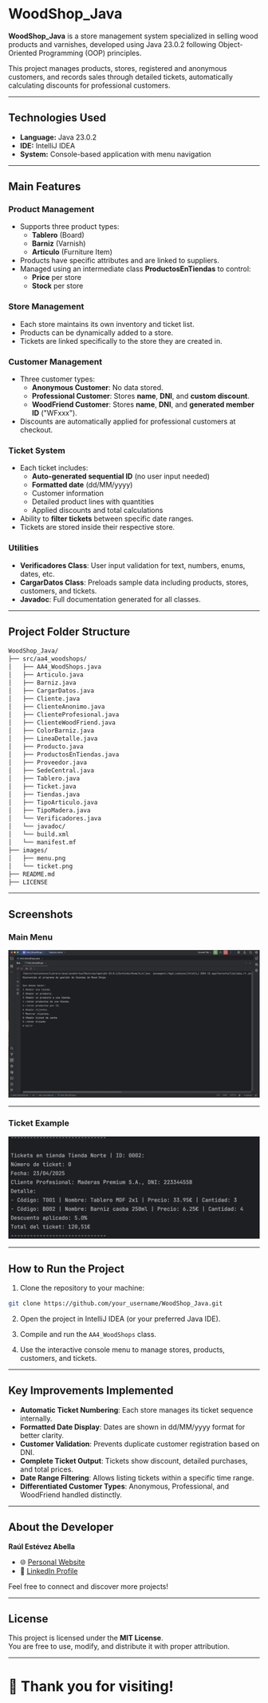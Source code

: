# WoodShop_Java

**WoodShop_Java** is a store management system specialized in selling wood products and varnishes, developed using Java 23.0.2 following Object-Oriented Programming (OOP) principles.

This project manages products, stores, registered and anonymous customers, and records sales through detailed tickets, automatically calculating discounts for professional customers.

---

## Technologies Used

- **Language:** Java 23.0.2
- **IDE:** IntelliJ IDEA
- **System:** Console-based application with menu navigation

---

## Main Features

### Product Management
- Supports three product types:
  - **Tablero** (Board)
  - **Barniz** (Varnish)
  - **Articulo** (Furniture Item)
- Products have specific attributes and are linked to suppliers.
- Managed using an intermediate class **ProductosEnTiendas** to control:
  - **Price** per store
  - **Stock** per store

### Store Management
- Each store maintains its own inventory and ticket list.
- Products can be dynamically added to a store.
- Tickets are linked specifically to the store they are created in.

### Customer Management
- Three customer types:
  - **Anonymous Customer**: No data stored.
  - **Professional Customer**: Stores **name**, **DNI**, and **custom discount**.
  - **WoodFriend Customer**: Stores **name**, **DNI**, and **generated member ID** ("WFxxx").
- Discounts are automatically applied for professional customers at checkout.

### Ticket System
- Each ticket includes:
  - **Auto-generated sequential ID** (no user input needed)
  - **Formatted date** (dd/MM/yyyy)
  - Customer information
  - Detailed product lines with quantities
  - Applied discounts and total calculations
- Ability to **filter tickets** between specific date ranges.
- Tickets are stored inside their respective store.

### Utilities
- **Verificadores Class**: User input validation for text, numbers, enums, dates, etc.
- **CargarDatos Class**: Preloads sample data including products, stores, customers, and tickets.
- **Javadoc**: Full documentation generated for all classes.

---

## Project Folder Structure

```
WoodShop_Java/
├── src/aa4_woodshops/
│   ├── AA4_WoodShops.java
│   ├── Articulo.java
│   ├── Barniz.java
│   ├── CargarDatos.java
│   ├── Cliente.java
│   ├── ClienteAnonimo.java
│   ├── ClienteProfesional.java
│   ├── ClienteWoodFriend.java
│   ├── ColorBarniz.java
│   ├── LineaDetalle.java
│   ├── Producto.java
│   ├── ProductosEnTiendas.java
│   ├── Proveedor.java
│   ├── SedeCentral.java
│   ├── Tablero.java
│   ├── Ticket.java
│   ├── Tiendas.java
│   ├── TipoArticulo.java
│   ├── TipoMadera.java
│   └── Verificadores.java
│   └── javadoc/
│   └── build.xml
│   └── manifest.mf
├── images/
│   ├── menu.png
│   └── ticket.png
├── README.md
├── LICENSE
```

---

## Screenshots

### Main Menu

![Main Menu](images/menu.png)

---

### Ticket Example

![Ticket Example](images/ticket.png)

---

## How to Run the Project

1. Clone the repository to your machine:

```bash
git clone https://github.com/your_username/WoodShop_Java.git
```

2. Open the project in IntelliJ IDEA (or your preferred Java IDE).

3. Compile and run the `AA4_WoodShops` class.

4. Use the interactive console menu to manage stores, products, customers, and tickets.

---

## Key Improvements Implemented

- **Automatic Ticket Numbering**: Each store manages its ticket sequence internally.
- **Formatted Date Display**: Dates are shown in dd/MM/yyyy format for better clarity.
- **Customer Validation**: Prevents duplicate customer registration based on DNI.
- **Complete Ticket Output**: Tickets show discount, detailed purchases, and total prices.
- **Date Range Filtering**: Allows listing tickets within a specific time range.
- **Differentiated Customer Types**: Anonymous, Professional, and WoodFriend handled distinctly.

---

## About the Developer

**Raúl Estévez Abella**

- 🌐 [Personal Website](https://raulesteveza.github.io/)
- 💼 [LinkedIn Profile](https://www.linkedin.com/in/raulesteveza/)

Feel free to connect and discover more projects!

---

## License

This project is licensed under the **MIT License**.  
You are free to use, modify, and distribute it with proper attribution.

---

# 🚀 Thank you for visiting!

